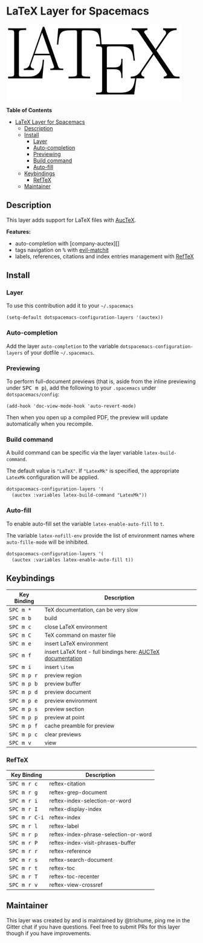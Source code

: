 # LaTeX Layer for Spacemacs

![logo](img/latex.png)

<!-- markdown-toc start - Don't edit this section. Run M-x markdown-toc/generate-toc again -->
**Table of Contents**

- [LaTeX Layer for Spacemacs](#latex-layer-for-spacemacs)
    - [Description](#description)
    - [Install](#install)
        - [Layer](#layer)
        - [Auto-completion](#auto-completion)
        - [Previewing](#previewing)
        - [Build command](#build-command)
        - [Auto-fill](#auto-fill)
    - [Keybindings](#keybindings)
        - [RefTeX](#reftex)
    - [Maintainer](#maintainer)

<!-- markdown-toc end -->

## Description

This layer adds support for LaTeX files with [AucTeX][].

**Features:**
- auto-completion with [company-auctex][]
- tags navigation on <kbd>%</kbd> with [evil-matchit][]
- labels, references, citations and index entries management with [RefTeX][]

## Install

### Layer

To use this contribution add it to your `~/.spacemacs`

```elisp
(setq-default dotspacemacs-configuration-layers '(auctex))
```

### Auto-completion

Add the layer `auto-completion` to the variable
`dotspacemacs-configuration-layers` of your dotfile `~/.spacemacs`.

### Previewing

To perform full-document previews (that is, aside from the inline previewing
under <kbd>SPC m p</kbd>), add the following to your `.spacemacs`
under `dotspacemacs/config`:

```elisp
(add-hook 'doc-view-mode-hook 'auto-revert-mode)
```

Then when you open up a compiled PDF, the preview will update automatically
when you recompile.

### Build command

A build command can be specific via the layer variable `latex-build-command`.

The default value is `"LaTeX"`. If `"LatexMk"` is specified, the appropriate
`LatexMk` configuration will be applied.

```elisp
dotspacemacs-configuration-layers '(
  (auctex :variables latex-build-command "LatexMk"))
```

### Auto-fill

To enable auto-fill set the variable `latex-enable-auto-fill` to `t`.

The variable `latex-nofill-env` provide the list of environment names where
`auto-fille-mode` will be inhibited.

```elisp
dotspacemacs-configuration-layers '(
  (auctex :variables latex-enable-auto-fill t))
```

## Keybindings

Key Binding         |                 Description
--------------------|------------------------------------------------------------------
<kbd>SPC m *</kbd>  | TeX documentation, can be very slow
<kbd>SPC m b</kbd>  | build
<kbd>SPC m c</kbd>  | close LaTeX environment
<kbd>SPC m C</kbd>  | TeX command on master file
<kbd>SPC m e</kbd>  | insert LaTeX environment
<kbd>SPC m f</kbd>  | insert LaTeX font - full bindings here: [AUCTeX documentation][AUCTeX Font]
<kbd>SPC m i</kbd>  | insert `\item`
<kbd>SPC m p r<kbd> | preview region
<kbd>SPC m p b</kbd>| preview buffer
<kbd>SPC m p d</kbd>| preview document
<kbd>SPC m p e</kbd>| preview environment
<kbd>SPC m p s</kbd>| preview section
<kbd>SPC m p p</kbd>| preview at point
<kbd>SPC m p f</kbd>| cache preamble for preview
<kbd>SPC m p c</kbd>| clear previews
<kbd>SPC m v  </kbd>| view


### RefTeX

Key Binding            |                 Description
-----------------------|------------------------------------------------------------------
<kbd>SPC m r c</kbd>   | reftex-citation
<kbd>SPC m r g</kbd>   | reftex-grep-document
<kbd>SPC m r i</kbd>   | reftex-index-selection-or-word
<kbd>SPC m r I</kbd>   | reftex-display-index
<kbd>SPC m r C-i</kbd> | reftex-index
<kbd>SPC m r l</kbd>   | reftex-label
<kbd>SPC m r p</kbd>   | reftex-index-phrase-selection-or-word
<kbd>SPC m r P</kbd>   | reftex-index-visit-phrases-buffer
<kbd>SPC m r r</kbd>   | reftex-reference
<kbd>SPC m r s</kbd>   | reftex-search-document
<kbd>SPC m r t</kbd>   | reftex-toc
<kbd>SPC m r T</kbd>   | reftex-toc-recenter
<kbd>SPC m r v</kbd>   | reftex-view-crossref

## Maintainer

This layer was created by and is maintained by @trishume, ping me in the Gitter
chat if you have questions. Feel free to submit PRs for this layer though if
you have improvements.

[AUCTex]: https://savannah.gnu.org/projects/auctex/
[AUCTeX Font]: https://www.gnu.org/software/auctex/manual/auctex/Font-Specifiers.html
[RefTeX]: http://www.gnu.org/software/emacs/manual/html_node/reftex/index.html
[evil-matchit]: https://github.com/redguardtoo/evil-matchit
